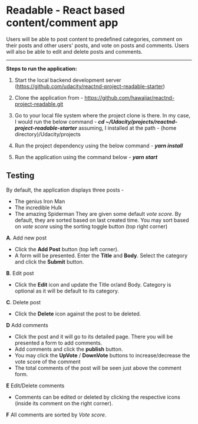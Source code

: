 Readable - React based content/comment app
=====================================

Users will be able to post content to predefined categories, comment on their posts and other users' posts, and vote on posts and comments. Users will also be able to edit and delete posts and comments.


----------

**Steps to run the application:**

 1. Start the local backend development server (https://github.com/udacity/reactnd-project-readable-starter)
 2. Clone the application from - https://github.com/hawaijar/reactnd-project-readable.git 
 3. Go to your local file system where the project clone is there. In my case, I would run the below command -
 ***cd ~/Udacity/projects/reactnd-project-readable-starter***
 assuming, I installed at the path - (home directory)/Udacity/projects
 4. Run the project dependency using the below command -
 ***yarn install***
 
 5. Run the application using the command below -
 ***yarn start***


 Testing
-------------
By default, the application displays three posts -

 - The genius Iron Man
 - The incredible Hulk
 - The amazing Spiderman
They are given some default *vote score*. By default, they are sorted based on last created time. You may sort based on *vote score* using the sorting toggle button (top right corner)

**A**. Add new post
 - Click the **Add Post**  button (top left corner). 
 - A form will be presented. Enter the **Title** and **Body**. Select the category and click the **Submit** button.
 
 **B**. Edit post
 - Click the **Edit** icon and update the Title or/and Body. Category is optional as it will be default to its category.
 
 **C**. Delete post
 - Click the **Delete** icon against the post to be deleted.
 
 **D** Add comments
 - Click the post and it will go to its detailed page.  There you will be presented a form to add comments.
 - Add comments and click the **publish** button.
 - You may click the **UpVote** / **DownVote** buttons to increase/decrease the vote score of the comment
 - The total comments of the post will be seen just above the comment form.

 **E** Edit/Delete comments
 - Comments can be edited or deleted by clicking the respective icons (inside its comment on the right corner).
 
 **F** All comments are sorted by *Vote score*.